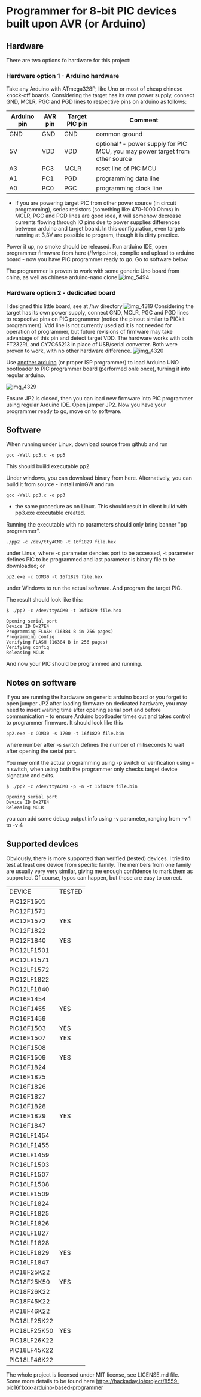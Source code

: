 # Programmer for 8-bit PIC devices built upon AVR (or Arduino)


## Hardware
There are two options fo hardware for this project:

### Hardware option 1 - Arduino hardware
Take any Arduino with ATmega328P, like Uno or most of cheap chinese knock-off boards. Considering the target has its own power supply, connect GND, MCLR, PGC and PGD lines to respective pins on arduino as follows:

| Arduino pin | AVR pin | Target PIC pin | Comment                                                                     |
|-------------|---------|----------------|-----------------------------------------------------------------------------|
| GND         | GND     | GND            | common ground                                                               |
| 5V          | VDD     | VDD            | optional*- power supply for PIC MCU, you may power target from other source |
| A3          | PC3     | MCLR           | reset line of PIC MCU                                                       |
| A1          | PC1     | PGD            | programming data line                                                       |
| A0          | PC0     | PGC            | programming clock line                                                      |

* If you are powering target PIC from other power source (in circuit programming), series resistors (something like 470-1000 Ohms) in MCLR, PGC and PGD lines are good idea, it will somehow decrease currents flowing through IO pins due to power supplies differences between arduino and target board. In this configuration, even targets running at 3,3V are possible to program, though it is dirty practice.

Power it up, no smoke should be released. Run arduino IDE, open programmer firmware from here (/fw/pp.ino), complie and upload to arduino board - now you have PIC programmer ready to go. Go to software below.

The programmer is proven to work with some generic Uno board from china, as well as chinese arduino-nano clone
![img_5494](https://cloud.githubusercontent.com/assets/6984904/17290864/ddd9d386-57e0-11e6-8d15-55c6c0e015a6.JPG)

### Hardware option 2 - dedicated board
I designed this little board, see at /hw directory
![img_4319](https://cloud.githubusercontent.com/assets/6984904/17289293/5cedd6c0-57d9-11e6-86b8-8d692eaa24e3.JPG)
Considering the target has its own power supply, connect GND, MCLR, PGC and PGD lines to respective pins on PIC programmer (notice the pinout similar to PICkit programmers). Vdd line is not currently used ad it is not needed for operation of programmer, but future revisions of firmware may take advantage of this pin and detect target VDD.
The hardware works with both FT232RL and CY7C65213 in place of USB/serial converter. Both were proven to work, with no other hardware difference.
![img_4320](https://cloud.githubusercontent.com/assets/6984904/17289353/a3ccf6d4-57d9-11e6-9d4f-595633e7841a.JPG)

Use [another arduino](https://www.arduino.cc/en/Tutorial/ArduinoISP) (or proper ISP programmer) to load Arduino UNO bootloader to PIC programmer board (performed onle once), turning it into regular arduino.

![img_4329](https://cloud.githubusercontent.com/assets/6984904/17289342/98207cf2-57d9-11e6-9b62-caba0b140ca5.JPG)

Ensure JP2 is closed, then you can load new firmware into PIC programmer using regular Arduino IDE. Open jumper JP2. Now you have your programmer ready to go, move on to software.



## Software

When running under Linux, download source from github and run

`gcc -Wall pp3.c -o pp3`

This should buiild executable pp2.

Under windows, you can download binary from here. Alternatively, you can build it from source - install minGW and run

`gcc -Wall pp3.c -o pp3`

- the same procedure as on Linux. This should result in silent build with pp3.exe executable created.

Running the executable with no parameters should only bring banner "pp programmer".

`./pp2 -c /dev/ttyACM0 -t 16f1829 file.hex`

under Linux, where -c parameter denotes port to be accessed, -t parameter defines PIC to be programmed and last parameter is binary file to be downloaded; or

`pp2.exe -c COM30 -t 16f1829 file.hex`

under Windows to run the actual software. And program the target PIC.

The result should look like this:

`$ ./pp2 -c /dev/ttyACM0 -t 16f1829 file.hex`

    Opening serial port
    Device ID 0x27E4
    Programming FLASH (16384 B in 256 pages)
    Programming config
    Verifying FLASH (16384 B in 256 pages)
    Verifying config
    Releasing MCLR

And now your PIC should be programmed and running.

## Notes on software

If you are running the hardware on generic arduino board or you forget to open jumper JP2 after loading firmware on dedicated hardware, you may need to insert waiting time after opening serial port and before communication - to ensure Arduino bootloader times out and takes control to programmer firmware. It should look like this

`pp2.exe -c COM30 -s 1700 -t 16f1829 file.bin`

where number after -s switch defines the number of miliseconds to wait after opening the serial port.

You may omit the actual programming using -p switch or verification using -n switch, when using both the programmer only checks target device signature and exits.

`$ ./pp2 -c /dev/ttyACM0 -p -n -t 16f1829 file.bin`

    Opening serial port
    Device ID 0x27E4
    Releasing MCLR

you can add some debug output info using -v parameter, ranging from -v 1 to -v 4


## Supported devices

Obviously, there is more supported than verified (tested) devices. I tried to test at least one device from specific family. The members from one family are usually very very similar, giving me enough confidence to mark them as supproted. Of course, typos can happen, but those are easy to correct.

|              |        | 
|--------------|--------| 
| DEVICE       | TESTED | 
| PIC12F1501   |        | 
| PIC12F1571   |        | 
| PIC12F1572   | YES    | 
| PIC12F1822   |        | 
| PIC12F1840   | YES    | 
| PIC12LF1501  |        | 
| PIC12LF1571  |        | 
| PIC12LF1572  |        | 
| PIC12LF1822  |        | 
| PIC12LF1840  |        | 
| PIC16F1454   |        | 
| PIC16F1455   | YES    | 
| PIC16F1459   |        | 
| PIC16F1503   | YES    | 
| PIC16F1507   | YES    | 
| PIC16F1508   |        | 
| PIC16F1509   | YES    | 
| PIC16F1824   |        | 
| PIC16F1825   |        | 
| PIC16F1826   |        | 
| PIC16F1827   |        | 
| PIC16F1828   |        | 
| PIC16F1829   | YES    | 
| PIC16F1847   |        | 
| PIC16LF1454  |        | 
| PIC16LF1455  |        | 
| PIC16LF1459  |        | 
| PIC16LF1503  |        | 
| PIC16LF1507  |        | 
| PIC16LF1508  |        | 
| PIC16LF1509  |        | 
| PIC16LF1824  |        | 
| PIC16LF1825  |        | 
| PIC16LF1826  |        | 
| PIC16LF1827  |        | 
| PIC16LF1828  |        | 
| PIC16LF1829  | YES    | 
| PIC16LF1847  |        | 
| PIC18F25K22  |        | 
| PIC18F25K50  | YES    | 
| PIC18F26K22  |        | 
| PIC18F45K22  |        | 
| PIC18F46K22  |        | 
| PIC18LF25K22 |        | 
| PIC18LF25K50 | YES    | 
| PIC18LF26K22 |        | 
| PIC18LF45K22 |        | 
| PIC18LF46K22 |        | 




The whole project is licensed under MIT license, see LICENSE.md file.
Some more details to be found here https://hackaday.io/project/8559-pic16f1xxx-arduino-based-programmer
